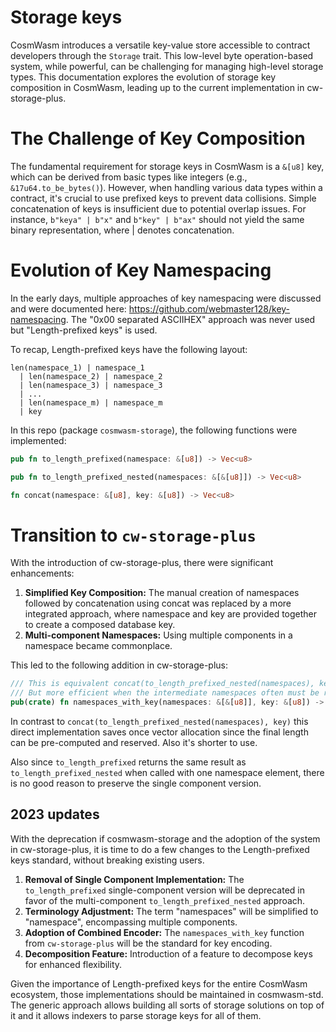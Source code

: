 # Storage keys

CosmWasm introduces a versatile key-value store accessible to contract developers
through the `Storage` trait. This low-level byte operation-based system, while powerful, 
can be challenging for managing high-level storage types. This documentation explores 
the evolution of storage key composition in CosmWasm, leading up to the current 
implementation in cw-storage-plus.

# The Challenge of Key Composition

The fundamental requirement for storage keys in CosmWasm is a `&[u8]` key, which
can be derived from basic types like integers (e.g., `&17u64.to_be_bytes()`). 
However, when handling various data types within a contract, it's crucial to 
use prefixed keys to prevent data collisions. 
Simple concatenation of keys is insufficient due to potential overlap issues. 
For instance, `b"keya" | b"x"` and `b"key" | b"ax"` should not yield the same binary representation, where | denotes concatenation.

# Evolution of Key Namespacing

In the early days, multiple approaches of key namespacing were discussed and
were documented here: https://github.com/webmaster128/key-namespacing. The "0x00
separated ASCIIHEX" approach was never used but "Length-prefixed keys" is used.

To recap, Length-prefixed keys have the following layout:

```
len(namespace_1) | namespace_1
  | len(namespace_2) | namespace_2
  | len(namespace_3) | namespace_3
  | ...
  | len(namespace_m) | namespace_m
  | key
```

In this repo (package `cosmwasm-storage`), the following functions were
implemented:

```rust
pub fn to_length_prefixed(namespace: &[u8]) -> Vec<u8>

pub fn to_length_prefixed_nested(namespaces: &[&[u8]]) -> Vec<u8>

fn concat(namespace: &[u8], key: &[u8]) -> Vec<u8>
```

# Transition to `cw-storage-plus`
With the introduction of cw-storage-plus, there were significant enhancements:

1. **Simplified Key Composition:** The manual creation of namespaces followed by concatenation using concat was replaced by a more integrated approach, where namespace and key are provided together to create a composed database key.
2. **Multi-component Namespaces:** Using multiple components in a namespace became commonplace.

This led to the following addition in cw-storage-plus:

```rust
/// This is equivalent concat(to_length_prefixed_nested(namespaces), key)
/// But more efficient when the intermediate namespaces often must be recalculated
pub(crate) fn namespaces_with_key(namespaces: &[&[u8]], key: &[u8]) -> Vec<u8> {
```

In contrast to `concat(to_length_prefixed_nested(namespaces), key)` this direct
implementation saves once vector allocation since the final length can be
pre-computed and reserved. Also it's shorter to use.

Also since `to_length_prefixed` returns the same result as
`to_length_prefixed_nested` when called with one namespace element, there is no
good reason to preserve the single component version.

## 2023 updates

With the deprecation if cosmwasm-storage and the adoption of the system in
cw-storage-plus, it is time to do a few changes to the Length-prefixed keys
standard, without breaking existing users.

1. **Removal of Single Component Implementation:** The `to_length_prefixed` single-component version will be deprecated in favor of the multi-component `to_length_prefixed_nested` approach.
2. **Terminology Adjustment:** The term "namespaces" will be simplified to "namespace", encompassing multiple components.
3. **Adoption of Combined Encoder:** The `namespaces_with_key` function from `cw-storage-plus` will be the standard for key encoding.
4. **Decomposition Feature:** Introduction of a feature to decompose keys for enhanced flexibility.

Given the importance of Length-prefixed keys for the entire CosmWasm ecosystem,
those implementations should be maintained in cosmwasm-std. The generic approach
allows building all sorts of storage solutions on top of it and it allows
indexers to parse storage keys for all of them.
